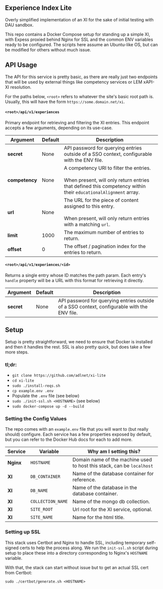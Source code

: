## Experience Index Lite
Overly simplified implementation of an XI for the sake of initial testing with DAU sandbox.

This repo contains a Docker Compose setup for standing up a simple XI, with Expess proxied behind Nginx for SSL and the common ENV variables ready to be configured.  The scripts here assume an Ubuntu-like OS, but can be modified for others without much issue.

## API Usage
The API for this service is pretty basic, as there are really just two endpoints that will be used by external things like competency services or LEM xAPI-XI resolution.

For the paths below, `<root>` refers to whatever the site's basic root path is.  Usually, this will have the form `https://some.domain.net/xi`.

#### `<root>/api/v1/experiences`
Primary endpoint for retrieving and filtering the XI entries.  This endpoint accepts a few arguments, depending on its use-case.

Argument|Default|Description
-|-|-
**secret**|None|API password for querying entries outside of a SSO context, configurable with the ENV file.
**competency**|None|A competency URI to filter the entries.  <br><br>When present, will only return entries that defined this competency within their `educationalAlignment` array.
**url**|None|The URL for the piece of content assigned to this entry.  <br><br>When present, will only return entries with a matching `url`.
**limit**|1000|The maximum number of entries to return.
**offset**|0|The offset / pagination index for the entries to return.

#### `<root>/api/v1/experiences/<id>`
Returns a single entry whose ID matches the path param.  Each entry's `handle` property will be a URL with this format for retrieving it directly.

Argument|Default|Description
-|-|-
**secret**|None|API password for querying entries outside of a SSO context, configurable with the ENV file.

## Setup
Setup is pretty straightforward, we need to ensure that Docker is installed and then it handles the rest.  SSL is also pretty quick, but does take a few more steps.

### tl;dr:
- `git clone https://github.com/adlnet/xi-lite`
- `cd xi-lite`
- `sudo ./install-reqs.sh`
- `cp example.env .env`
- Populate the `.env` file (see below)
- `sudo ./init-ssl.sh <HOSTNAME>` (see below)
- `sudo docker-compose up -d --build`

### Setting the Config Values
The repo comes with an `example.env` file that you will want to (but really should) configure.  Each service has a few properties exposed by default, but you can refer to the Docker Hub docs for each to add more.

Service|Variable|Why am I setting this?
-|-|-
**Nginx**|`HOSTNAME`|Domain name of the machine used to host this stack, can be `localhost`
**XI**|`DB_CONTAINER`|Name of the database container for reference. 
**XI**|`DB_NAME`|Name of the database in the database container.
**XI**|`COLLECTION_NAME`|Name of the mongo db collection.
**XI**|`SITE_ROOT`|Url root for the XI service, optional.
**XI**|`SITE_NAME`|Name for the html title.

### Setting up SSL
This stack uses Certbot and Nginx to handle SSL, including temporary self-signed certs to help the process along.  We run the `init-ssl.sh` script during setup to place these into a directory corresponding to Nginx's `HOSTNAME` variable.  

With that, the stack can start without issue but to get an actual SSL cert from Certbot:
```
sudo ./certbot/generate.sh <HOSTNAME>
```
